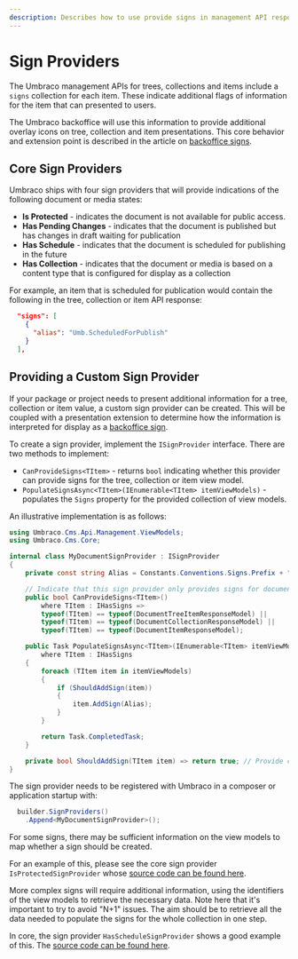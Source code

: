 ```yaml
---
description: Describes how to use provide signs in management API responses for use in presenting additional details to consumers.
---
```


# Sign Providers

The Umbraco management APIs for trees, collections and items include a `signs` collection for each item. These indicate additional flags of information for the item that can presented to users.

The Umbraco backoffice will use this information to provide additional overlay icons on tree, collection and item presentations. This core behavior and extension point is described in the article on [backoffice signs](../customizing/back-office-signs.md).

## Core Sign Providers

Umbraco ships with four sign providers that will provide indications of the following document or media states:

- **Is Protected** - indicates the document is not available for public access.
- **Has Pending Changes** - indicates that the document is published but has changes in draft waiting for publication
- **Has Schedule** - indicates that the document is scheduled for publishing in the future
- **Has Collection** - indicates that the document or media is based on a content type that is configured for display as a collection

For example, an item that is scheduled for publication would contain the following in the tree, collection or item API response:

```json
  "signs": [
    {
      "alias": "Umb.ScheduledForPublish"
    }
  ],
```

## Providing a Custom Sign Provider

If your package or project needs to present additional information for a tree, collection or item value, a custom sign provider can be created. This will be coupled with a presentation extension to determine how the information is interpreted for display as a [backoffice sign](../customizing/back-office-signs.md).

To create a sign provider, implement the `ISignProvider` interface. There are two methods to implement:

- `CanProvideSigns<TItem>` - returns `bool` indicating whether this provider can provide signs for the tree, collection or item view model.
- `PopulateSignsAsync<TItem>(IEnumerable<TItem> itemViewModels)` - populates the `Signs` property for the provided collection of view models.

An illustrative implementation is as follows:

```csharp
using Umbraco.Cms.Api.Management.ViewModels;
using Umbraco.Cms.Core;

internal class MyDocumentSignProvider : ISignProvider
{
    private const string Alias = Constants.Conventions.Signs.Prefix + "MyDocumentSign";

    // Indicate that this sign provider only provides signs for documents.
    public bool CanProvideSigns<TItem>()
        where TItem : IHasSigns =>
        typeof(TItem) == typeof(DocumentTreeItemResponseModel) ||
        typeof(TItem) == typeof(DocumentCollectionResponseModel) ||
        typeof(TItem) == typeof(DocumentItemResponseModel);

    public Task PopulateSignsAsync<TItem>(IEnumerable<TItem> itemViewModels)
        where TItem : IHasSigns
    {
        foreach (TItem item in itemViewModels)
        {
            if (ShouldAddSign(item))
            {
                item.AddSign(Alias);
            }
        }

        return Task.CompletedTask;
    }

    private bool ShouldAddSign(TItem item) => return true; // Provide custom logic here.
}
```

The sign provider needs to be registered with Umbraco in a composer or application startup with:

```csharp
  builder.SignProviders()
    .Append<MyDocumentSignProvider>();
```

For some signs, there may be sufficient information on the view models to map whether a sign should be created.

For an example of this, please see the core sign provider `IsProtectedSignProvider` whose [source code can be found here](https://github.com/umbraco/Umbraco-CMS/blob/main/src/Umbraco.Cms.Api.Management/Services/Signs/IsProtectedSignProvider.cs).

More complex signs will require additional information, using the identifiers of the view models to retrieve the necessary data. Note here that it's important to try to avoid "N+1" issues. The aim should be to retrieve all the data needed to populate the signs for the whole collection in one step.

In core, the sign provider `HasScheduleSignProvider` shows a good example of this. The [source code can be found here](https://github.com/umbraco/Umbraco-CMS/blob/main/src/Umbraco.Cms.Api.Management/Services/Signs/HasScheduleSignProvider.cs).

